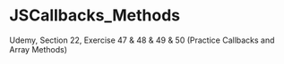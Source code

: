 # JSCallbacks_Methods

Udemy, Section 22, Exercise 47 & 48 & 49 & 50 (Practice Callbacks and Array Methods)
